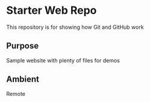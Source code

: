 # Starter Web Repo

This repository is for showing how Git and GitHub work

## Purpose

Sample website with plenty of files for demos

## Ambient

Remote
